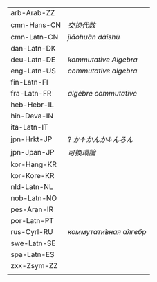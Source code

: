 | | |
|-|-|
| arb-Arab-ZZ |  |
| cmn-Hans-CN | _交换代数_ |
| cmn-Latn-CN | _jiāohuàn dàishù_ |
| dan-Latn-DK |  |
| deu-Latn-DE | _kommutative Algebra_ |
| eng-Latn-US | _commutative algebra_ |
| fin-Latn-FI |  |
| fra-Latn-FR | _algèbre commutative_ |
| heb-Hebr-IL |  |
| hin-Deva-IN |  |
| ita-Latn-IT |  |
| jpn-Hrkt-JP | ? _か↑かんか↓んろん_ |
| jpn-Jpan-JP | _可換環論_ |
| kor-Hang-KR |  |
| kor-Kore-KR |  |
| nld-Latn-NL |  |
| nob-Latn-NO |  |
| pes-Aran-IR |  |
| por-Latn-PT |  |
| rus-Cyrl-RU | _коммутати́вная а́лгебр_ |
| swe-Latn-SE |  |
| spa-Latn-ES |  |
| zxx-Zsym-ZZ |  |
|  |  |
